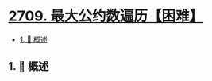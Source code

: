 # [2709. 最大公约数遍历【困难】](https://github.com/tnotesjs/TNotes.leetcode/tree/main/notes/2709.%20%E6%9C%80%E5%A4%A7%E5%85%AC%E7%BA%A6%E6%95%B0%E9%81%8D%E5%8E%86%E3%80%90%E5%9B%B0%E9%9A%BE%E3%80%91)

<!-- region:toc -->

- [1. 📝 概述](#1--概述)

<!-- endregion:toc -->

## 1. 📝 概述
